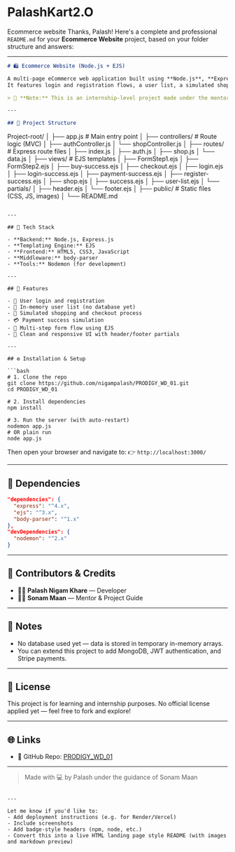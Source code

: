 # PalashKart2.O
Ecommerce website
Thanks, Palash! Here's a complete and professional `README.md` for your **Ecommerce Website** project, based on your folder structure and answers:

---

```markdown
# 🛍️ Ecommerce Website (Node.js + EJS)

A multi-page eCommerce web application built using **Node.js**, **Express**, **EJS**, and **Vanilla JS**.  
It features login and registration flows, a user list, a simulated shop/checkout experience — all handled with **in-memory arrays** (no database yet).

> 🚧 **Note:** This is an internship-level project made under the mentorship of **Sonam Maan**, a senior developer at *[Internship Org]*.

---

## 📂 Project Structure

```

Project-root/
│
├── app.js                        # Main entry point
│
├── controllers/                 # Route logic (MVC)
│   ├── authController.js
│   └── shopController.js
│
├── routes/                      # Express route files
│   ├── index.js
│   ├── auth.js
│   ├── shop.js
│   └── data.js
│
├── views/                       # EJS templates
│   ├── FormStep1.ejs
│   ├── FormStep2.ejs
│   ├── buy-success.ejs
│   ├── checkout.ejs
│   ├── login.ejs
│   ├── login-success.ejs
│   ├── payment-success.ejs
│   ├── register-success.ejs
│   ├── shop.ejs
│   ├── success.ejs
│   ├── user-list.ejs
│   └── partials/
│       ├── header.ejs
│       └── footer.ejs
│
├── public/                      # Static files (CSS, JS, images)
│
└── README.md

````

---

## 🧰 Tech Stack

- **Backend:** Node.js, Express.js
- **Templating Engine:** EJS
- **Frontend:** HTML5, CSS3, JavaScript
- **Middleware:** body-parser
- **Tools:** Nodemon (for development)

---

## 🚀 Features

- 🔐 User login and registration
- 👥 In-memory user list (no database yet)
- 🛒 Simulated shopping and checkout process
- 💳 Payment success simulation
- 📄 Multi-step form flow using EJS
- 🎨 Clean and responsive UI with header/footer partials

---

## ⚙️ Installation & Setup

```bash
# 1. Clone the repo
git clone https://github.com/nigampalash/PRODIGY_WD_01.git
cd PRODIGY_WD_01

# 2. Install dependencies
npm install

# 3. Run the server (with auto-restart)
nodemon app.js
# OR plain run
node app.js
````

Then open your browser and navigate to:
👉 `http://localhost:3000/`

---

## 🧪 Dependencies

```json
"dependencies": {
  "express": "^4.x",
  "ejs": "^3.x",
  "body-parser": "^1.x"
},
"devDependencies": {
  "nodemon": "^2.x"
}
```

---

## 🙌 Contributors & Credits

* 👨‍💻 **Palash Nigam Khare** — Developer
* 👩‍💻 **Sonam Maan** — Mentor & Project Guide

---

## 📌 Notes

* No database used yet — data is stored in temporary in-memory arrays.
* You can extend this project to add MongoDB, JWT authentication, and Stripe payments.

---

## 🪪 License

This project is for learning and internship purposes.
No official license applied yet — feel free to fork and explore!

---

## 🌐 Links

* 🔗 GitHub Repo: [PRODIGY\_WD\_01](https://github.com/nigampalash/PRODIGY_WD_01)

---

> Made with 💻 by Palash under the guidance of Sonam Maan

```

---

Let me know if you'd like to:
- Add deployment instructions (e.g. for Render/Vercel)
- Include screenshots
- Add badge-style headers (npm, node, etc.)
- Convert this into a live HTML landing page style README (with images and markdown preview)
```
